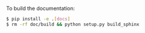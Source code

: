 
To build the documentation:

```bash
$ pip install -e .[docs]
$ rm -rf doc/build && python setup.py build_sphinx
```


